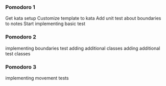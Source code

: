 ### Pomodoro 1

Get kata setup
Customize template to kata
Add unit test about boundaries to notes
Start implementing basic test

### Pomodoro 2
implementing boundaries test
adding additional classes
adding additional test classes

### Pomodoro 3
implementing movement tests

